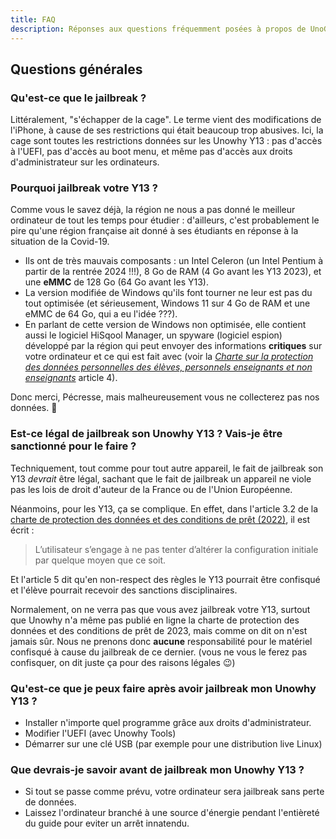 ```yaml
---
title: FAQ
description: Réponses aux questions fréquemment posées à propos de UnoGuide.
---
```


## Questions générales

### Qu'est-ce que le jailbreak ?

Littéralement, "s'échapper de la cage". Le terme vient des modifications de l'iPhone, à cause de ses restrictions qui était beaucoup trop abusives. Ici, la cage sont toutes les restrictions données sur les Unowhy Y13 : pas d'accès à l'UEFI, pas d'accès au boot menu, et même pas d'accès aux droits d'administrateur sur les ordinateurs.

### Pourquoi jailbreak votre Y13 ?

Comme vous le savez déjà, la région ne nous a pas donné le meilleur ordinateur de tout les temps pour étudier : d'ailleurs, c'est probablement le pire qu'une région française ait donné à ses étudiants en réponse à la situation de la Covid-19. 
- Ils ont de très mauvais composants : un Intel Celeron (un Intel Pentium à partir de la rentrée 2024 !!!), 8 Go de RAM (4 Go avant les Y13 2023), et une **eMMC** de 128 Go (64 Go avant les Y13). 
- La version modifiée de Windows qu'ils font tourner ne leur est pas du tout optimisée (et sérieusement, Windows 11 sur 4 Go de RAM et une eMMC de 64 Go, qui a eu l'idée ???). 
- En parlant de cette version de Windows non optimisée, elle contient aussi le logiciel HiSqool Manager, un spyware (logiciel espion) développé par la région qui peut envoyer des informations **critiques** sur votre ordinateur et ce qui est fait avec (voir la [*Charte sur la protection des données personnelles des élèves, personnels enseignants et non enseignants*](https://iledefrance-unowhy.com/charte-donnees/) article 4).

Donc merci, Pécresse, mais malheureusement vous ne collecterez pas nos données. 🤡

### Est-ce légal de jailbreak son Unowhy Y13 ? Vais-je être sanctionné pour le faire ?

Techniquement, tout comme pour tout autre appareil, le fait de jailbreak son Y13 *devrait* être légal, sachant que le fait de jailbreak un appareil ne viole pas les lois de droit d'auteur de la France ou de l'Union Européenne.

Néanmoins, pour les Y13, ça se complique. En effet, dans l'article 3.2 de la [charte de protection des données et des conditions de prêt (2022)](https://assistanceidf.zendesk.com/hc/fr/article_attachments/8316254186396), il est écrit : 

> L’utilisateur s’engage à ne pas tenter d’altérer la configuration initiale par quelque moyen que ce soit.

Et l'article 5 dit qu'en non-respect des règles le Y13 pourrait être confisqué et l'élève pourrait recevoir des sanctions disciplinaires.

Normalement, on ne verra pas que vous avez jailbreak votre Y13, surtout que Unowhy n'a même pas publié en ligne la charte de protection des données et des conditions de prêt de 2023, mais comme on dit on n'est jamais sûr.
Nous ne prenons donc **aucune** responsabilité pour le matériel confisqué à cause du jailbreak de ce dernier. (vous ne vous le ferez pas confisquer, on dit juste ça pour des raisons légales 😉)

### Qu'est-ce que je peux faire après avoir jailbreak mon Unowhy Y13 ?

- Installer n'importe quel programme grâce aux droits d'administrateur.
- Modifier l'UEFI (avec Unowhy Tools)
- Démarrer sur une clé USB (par exemple pour une distribution live Linux)

### Que devrais-je savoir avant de jailbreak mon Unowhy Y13 ?

- Si tout se passe comme prévu, votre ordinateur sera jailbreak sans perte de données.
- Laissez l'ordinateur branché à une source d'énergie pendant l'entièreté du guide pour eviter un arrêt innatendu.